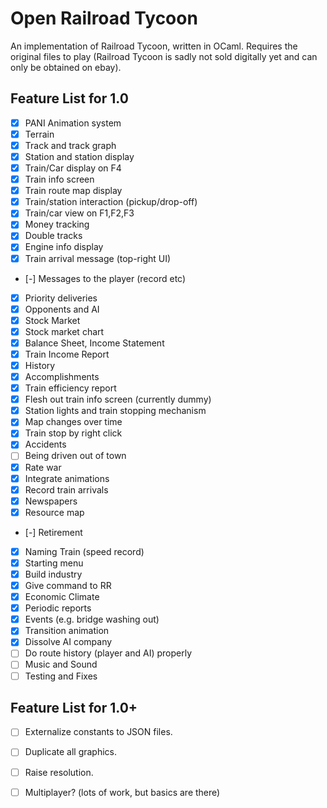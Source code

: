 
# Open Railroad Tycoon

An implementation of Railroad Tycoon, written in OCaml.
Requires the original files to play (Railroad Tycoon is sadly not sold digitally yet and can only be obtained on ebay).

## Feature List for 1.0

- [x] PANI Animation system
- [x] Terrain
- [x] Track and track graph
- [x] Station and station display
- [x] Train/Car display on F4
- [x] Train info screen
- [x] Train route map display
- [x] Train/station interaction (pickup/drop-off)
- [x] Train/car view on F1,F2,F3
- [x] Money tracking
- [x] Double tracks
- [x] Engine info display
- [x] Train arrival message (top-right UI)
- [-] Messages to the player (record etc)
- [x] Priority deliveries
- [x] Opponents and AI
- [x] Stock Market
- [x] Stock market chart
- [x] Balance Sheet, Income Statement
- [x] Train Income Report
- [x] History
- [x] Accomplishments
- [x] Train efficiency report
- [x] Flesh out train info screen (currently dummy)
- [x] Station lights and train stopping mechanism
- [x] Map changes over time
- [x] Train stop by right click
- [x] Accidents
- [ ] Being driven out of town
- [x] Rate war
- [x] Integrate animations
- [x] Record train arrivals
- [x] Newspapers
- [x] Resource map
- [-] Retirement
- [x] Naming Train (speed record)
- [x] Starting menu
- [x] Build industry
- [x] Give command to RR
- [x] Economic Climate
- [x] Periodic reports
- [x] Events (e.g. bridge washing out)
- [x] Transition animation
- [x] Dissolve AI company
- [ ] Do route history (player and AI) properly
- [ ] Music and Sound
- [ ] Testing and Fixes

## Feature List for 1.0+

- [ ] Externalize constants to JSON files.
- [ ] Duplicate all graphics.
- [ ] Raise resolution.
- [ ] Multiplayer? (lots of work, but basics are there)

